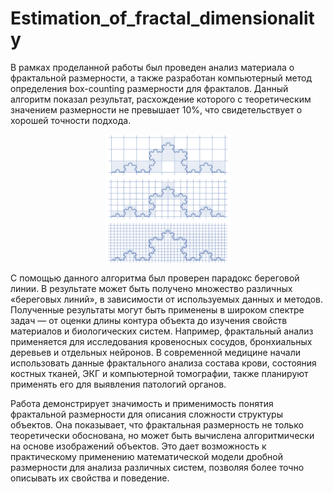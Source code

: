 # Estimation_of_fractal_dimensionality

В рамках проделанной работы был проведен анализ материала о фрактальной размерности, а также разработан компьютерный метод определения box-counting размерности для фракталов. Данный алгоритм показал результат, расхождение которого с теоретическим значением размерности не превышает 10%, что свидетельствует о хорошей точности подхода.

<p align="center">
  <img style="display: block; margin: 0 auto; width: 200px;" src="paint.png">
</p>

С помощью данного алгоритма был проверен парадокс береговой линии. В результате может быть получено множество различных «береговых линий», в зависимости от используемых данных и методов.
Полученные результаты могут быть применены в широком спектре задач — от оценки длины контура объекта до изучения свойств материалов и биологических систем. Например, фрактальный анализ применяется для исследования кровеносных сосудов, бронхиальных деревьев и отдельных нейронов. В современной медицине начали использовать данные фрактального анализа состава крови, состояния костных тканей, ЭКГ и компьютерной томографии, также планируют применять его для выявления патологий органов.

Работа демонстрирует значимость и применимость понятия фрактальной размерности для описания сложности структуры объектов. Она показывает, что фрактальная размерность не только теоретически обоснована, но может быть вычислена алгоритмически на основе изображений объектов. Это дает возможность к практическому применению математической модели дробной размерности для анализа различных систем, позволяя более точно описывать их свойства и поведение.

